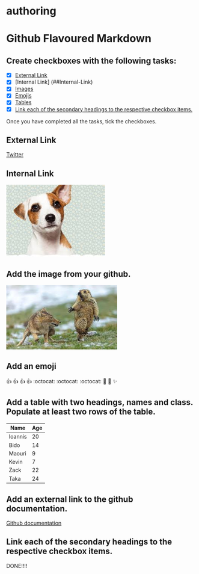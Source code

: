 # authoring

# Github Flavoured Markdown


## Create checkboxes with the following tasks:

- [x] [External Link](##External-Link)
- [x] [Internal Link] (##Internal-Link)
- [x] [Images](##Images)
- [x] [Emojis](##Emojis)
- [x] [Tables](##Tables)
- [x] [Link each of the secondary headings to the respective checkbox items.](##Link)

Once you have completed all the tasks, tick the checkboxes.

## External Link

[Twitter](https://twitter.com/)


## Internal Link


![animals](./dog.jpeg)


## Add the image from your github.


![animals](./ouaou.jpeg)


## Add an emoji


:+1: :+1: :+1: :+1: 
:octocat: :octocat: :octocat: :rocket: :rocket: :sparkles: 


## Add a table with two headings, names and class. Populate at least two rows of the table.


 Name | Age |
------------ | ------------
Ioannis  | 20
Bido | 14
Maouri  | 9
Kevin | 7
Zack | 22
Taka | 24


## Add an external link to the github documentation. 


[Github documentation](https://help.github.com/en)



## Link each of the secondary headings to the respective checkbox items.

DONE!!!!


